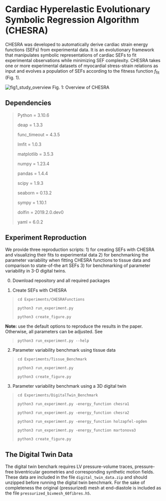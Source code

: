 # Cardiac Hyperelastic Evolutionary Symbolic Regression Algorithm (CHESRA)

CHESRA was developed to automatically derive cardiac strain energy functions (SEFs) from experimental data. 
It is an evolutionary framework that manipulates symbolic representations of cardiac SEFs to fit experimental 
observations while minimizing SEF complexity. CHESRA takes one or more experimental 
datasets of myocardial stress-strain relations as input and evolves a population 
of SEFs according to the fitness function $f_\text{fit}$ (Fig. 1).

![fig1_study_overview](https://github.com/user-attachments/assets/468243bf-c165-4195-a812-063f50011b53)
Fig. 1: Overview of CHESRA

## Dependencies

>Python = 3.10.6
> 
>deap = 1.3.3
> 
>func_timeout = 4.3.5
>
>lmfit = 1.0.3
> 
>matplotlib = 3.5.3
>
>numpy = 1.23.4
>
>pandas = 1.4.4
> 
>scipy = 1.9.3
> 
>seaborn = 0.13.2
> 
>sympy = 1.10.1
>
>dolfin = 2019.2.0.dev0
>
>yaml = 6.0.2


## Experiment Reproduction

We provide three reproduction scripts: 1) for creating SEFs with CHESRA and visualizing their fits to experimental data
2) for benchmarking the parameter variability when fitting CHESRA functions to tissue data and comparison to state-of-the art SEFs 3) for benchmarking 
of parameter variability in 3-D digital twins. 

0. Download repository and all required packages

1. Create SEFs with CHESRA

>`cd Experiments/CHESRAFunctions`
> 
>`python3 run_experiment.py`
> 
>`python3 create_figure.py`
> 
**Note:** use the default options to reproduce the results in the paper. Otherwise, all parameters can be adjusted. See

>`python3 run_experiment.py --help`


2. Parameter variability benchmark using tissue data
>`cd Experiments/Tissue_Benchmark`
> 
>`python3 run_experiment.py`
> 
>`python3 create_figure.py`

3. Parameter variability benchmark using a 3D digital twin

>`cd Experiments/DigitalTwin_Benchmark`
> 
>`python3 run_experiment.py -energy_function chesra1`
> 
>`python3 run_experiment.py -energy_function chesra2`
> 
>`python3 run_experiment.py -energy_function holzapfel-ogden`
> 
>`python3 run_experiment.py -energy_function martonova3`
> 
>`python3 create_figure.py`

## The Digital Twin Data
The digital twin benchark requires LV pressure-volume traces, pressure-free biventricular geometries and corresponding synthetic motion fields. These data are included in the file `digital_twin_data.zip` and should unzipped before running the digital twin benchmark. For the sake of completeness the original (pressurized) mesh at end-diastole is included as the file `pressurized_bivmesh_60fibres.h5`.

